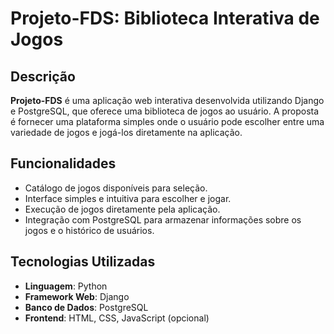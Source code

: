 # Projeto-FDS: Biblioteca Interativa de Jogos

## Descrição

**Projeto-FDS** é uma aplicação web interativa desenvolvida utilizando Django e PostgreSQL, que oferece uma biblioteca de jogos ao usuário. A proposta é fornecer uma plataforma simples onde o usuário pode escolher entre uma variedade de jogos e jogá-los diretamente na aplicação.

## Funcionalidades

- Catálogo de jogos disponíveis para seleção.
- Interface simples e intuitiva para escolher e jogar.
- Execução de jogos diretamente pela aplicação.
- Integração com PostgreSQL para armazenar informações sobre os jogos e o histórico de usuários.

## Tecnologias Utilizadas

- **Linguagem**: Python
- **Framework Web**: Django
- **Banco de Dados**: PostgreSQL
- **Frontend**: HTML, CSS, JavaScript (opcional)
